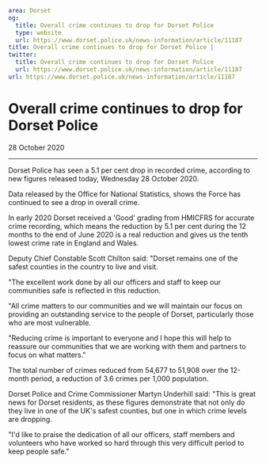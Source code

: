 ```yaml
area: Dorset
og:
  title: Overall crime continues to drop for Dorset Police
  type: website
  url: https://www.dorset.police.uk/news-information/article/11187
title: Overall crime continues to drop for Dorset Police |
twitter:
  title: Overall crime continues to drop for Dorset Police
  url: https://www.dorset.police.uk/news-information/article/11187
url: https://www.dorset.police.uk/news-information/article/11187
```

# Overall crime continues to drop for Dorset Police

28 October 2020

* * *

Dorset Police has seen a 5.1 per cent drop in recorded crime, according to new figures released today, Wednesday 28 October 2020.

Data released by the Office for National Statistics, shows the Force has continued to see a drop in overall crime.

In early 2020 Dorset received a 'Good' grading from HMICFRS for accurate crime recording, which means the reduction by 5.1 per cent during the 12 months to the end of June 2020 is a real reduction and gives us the tenth lowest crime rate in England and Wales.

Deputy Chief Constable Scott Chilton said: "Dorset remains one of the safest counties in the country to live and visit.

"The excellent work done by all our officers and staff to keep our communities safe is reflected in this reduction.

"All crime matters to our communities and we will maintain our focus on providing an outstanding service to the people of Dorset, particularly those who are most vulnerable.

"Reducing crime is important to everyone and I hope this will help to reassure our communities that we are working with them and partners to focus on what matters."

The total number of crimes reduced from 54,677 to 51,908 over the 12-month period, a reduction of 3.6 crimes per 1,000 population.

Dorset Police and Crime Commissioner Martyn Underhill said: "This is great news for Dorset residents, as these figures demonstrate that not only do they live in one of the UK's safest counties, but one in which crime levels are dropping.

"I'd like to praise the dedication of all our officers, staff members and volunteers who have worked so hard through this very difficult period to keep people safe."
